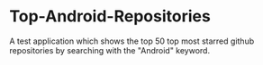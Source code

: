 # Top-Android-Repositories
A test application which shows the top 50 top most starred github repositories by searching with the "Android" keyword.
